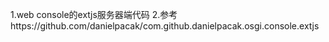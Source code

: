 1.web console的extjs服务器端代码
2.参考https://github.com/danielpacak/com.github.danielpacak.osgi.console.extjs